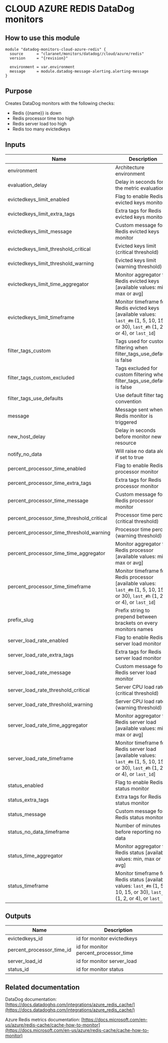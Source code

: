 # CLOUD AZURE REDIS DataDog monitors

## How to use this module

```hcl
module "datadog-monitors-cloud-azure-redis" {
  source      = "claranet/monitors/datadog//cloud/azure/redis"
  version     = "{revision}"

  environment = var.environment
  message     = module.datadog-message-alerting.alerting-message
}

```

## Purpose

Creates DataDog monitors with the following checks:

- Redis {{name}} is down
- Redis processor time too high
- Redis server load too high
- Redis too many evictedkeys

## Inputs

| Name | Description | Type | Default | Required |
|------|-------------|------|---------|:-----:|
| environment | Architecture environment | `string` | n/a | yes |
| evaluation\_delay | Delay in seconds for the metric evaluation | `number` | `900` | no |
| evictedkeys\_limit\_enabled | Flag to enable Redis evicted keys monitor | `string` | `"true"` | no |
| evictedkeys\_limit\_extra\_tags | Extra tags for Redis evicted keys monitor | `list(string)` | `[]` | no |
| evictedkeys\_limit\_message | Custom message for Redis evicted keys monitor | `string` | `""` | no |
| evictedkeys\_limit\_threshold\_critical | Evicted keys limit (critical threshold) | `number` | `100` | no |
| evictedkeys\_limit\_threshold\_warning | Evicted keys limit (warning threshold) | `number` | `0` | no |
| evictedkeys\_limit\_time\_aggregator | Monitor aggregator for Redis evicted keys [available values: min, max or avg] | `string` | `"avg"` | no |
| evictedkeys\_limit\_timeframe | Monitor timeframe for Redis evicted keys [available values: `last_#m` (1, 5, 10, 15, or 30), `last_#h` (1, 2, or 4), or `last_1d`] | `string` | `"last_5m"` | no |
| filter\_tags\_custom | Tags used for custom filtering when filter\_tags\_use\_defaults is false | `string` | `"*"` | no |
| filter\_tags\_custom\_excluded | Tags excluded for custom filtering when filter\_tags\_use\_defaults is false | `string` | `""` | no |
| filter\_tags\_use\_defaults | Use default filter tags convention | `string` | `"true"` | no |
| message | Message sent when a Redis monitor is triggered | `any` | n/a | yes |
| new\_host\_delay | Delay in seconds before monitor new resource | `number` | `300` | no |
| notify\_no\_data | Will raise no data alert if set to true | `bool` | `true` | no |
| percent\_processor\_time\_enabled | Flag to enable Redis processor monitor | `string` | `"true"` | no |
| percent\_processor\_time\_extra\_tags | Extra tags for Redis processor monitor | `list(string)` | `[]` | no |
| percent\_processor\_time\_message | Custom message for Redis processor monitor | `string` | `""` | no |
| percent\_processor\_time\_threshold\_critical | Processor time percent (critical threshold) | `number` | `80` | no |
| percent\_processor\_time\_threshold\_warning | Processor time percent (warning threshold) | `number` | `60` | no |
| percent\_processor\_time\_time\_aggregator | Monitor aggregator for Redis processor [available values: min, max or avg] | `string` | `"min"` | no |
| percent\_processor\_time\_timeframe | Monitor timeframe for Redis processor [available values: `last_#m` (1, 5, 10, 15, or 30), `last_#h` (1, 2, or 4), or `last_1d`] | `string` | `"last_5m"` | no |
| prefix\_slug | Prefix string to prepend between brackets on every monitors names | `string` | `""` | no |
| server\_load\_rate\_enabled | Flag to enable Redis server load monitor | `string` | `"true"` | no |
| server\_load\_rate\_extra\_tags | Extra tags for Redis server load monitor | `list(string)` | `[]` | no |
| server\_load\_rate\_message | Custom message for Redis server load monitor | `string` | `""` | no |
| server\_load\_rate\_threshold\_critical | Server CPU load rate (critical threshold) | `number` | `90` | no |
| server\_load\_rate\_threshold\_warning | Server CPU load rate (warning threshold) | `number` | `70` | no |
| server\_load\_rate\_time\_aggregator | Monitor aggregator for Redis server load [available values: min, max or avg] | `string` | `"min"` | no |
| server\_load\_rate\_timeframe | Monitor timeframe for Redis server load [available values: `last_#m` (1, 5, 10, 15, or 30), `last_#h` (1, 2, or 4), or `last_1d`] | `string` | `"last_5m"` | no |
| status\_enabled | Flag to enable Redis status monitor | `string` | `"true"` | no |
| status\_extra\_tags | Extra tags for Redis status monitor | `list(string)` | `[]` | no |
| status\_message | Custom message for Redis status monitor | `string` | `""` | no |
| status\_no\_data\_timeframe | Number of minutes before reporting no data | `string` | `10` | no |
| status\_time\_aggregator | Monitor aggregator for Redis status [available values: min, max or avg] | `string` | `"max"` | no |
| status\_timeframe | Monitor timeframe for Redis status [available values: `last_#m` (1, 5, 10, 15, or 30), `last_#h` (1, 2, or 4), or `last_1d`] | `string` | `"last_5m"` | no |

## Outputs

| Name | Description |
|------|-------------|
| evictedkeys\_id | id for monitor evictedkeys |
| percent\_processor\_time\_id | id for monitor percent\_processor\_time |
| server\_load\_id | id for monitor server\_load |
| status\_id | id for monitor status |

## Related documentation

DataDog documentation: [https://docs.datadoghq.com/integrations/azure_redis_cache/](https://docs.datadoghq.com/integrations/azure_redis_cache/)

Azure Redis metrics documentation: [https://docs.microsoft.com/en-us/azure/redis-cache/cache-how-to-monitor](https://docs.microsoft.com/en-us/azure/redis-cache/cache-how-to-monitor)
